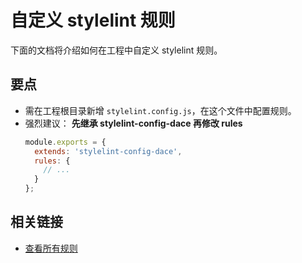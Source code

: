 # 自定义 stylelint 规则

下面的文档将介绍如何在工程中自定义 stylelint 规则。

## 要点
- 需在工程根目录新增 `stylelint.config.js`，在这个文件中配置规则。
- 强烈建议： **先继承 stylelint-config-dace 再修改 rules**
  ```js
  module.exports = {
    extends: 'stylelint-config-dace',
    rules: {
      // ...
    }
  };
  ```
## 相关链接
- [查看所有规则](https://stylelint.io/user-guide/rules/)
